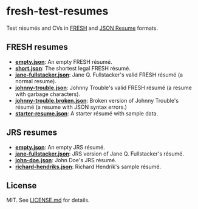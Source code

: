 fresh-test-resumes
==================
Test résumés and CVs in [FRESH][f] and [JSON Resume][jrs] formats.

## FRESH resumes

- [**empty.json**][e]: An empty FRESH résumé.
- [**short.json**][sh]: The shortest legal FRESH résumé.
- [**jane-fullstacker.json**][jq]: Jane Q. Fullstacker's valid FRESH
résumé (a normal resume).
- [**johnny-trouble.json**][jt]: Johnny Trouble's valid FRESH résumé (a
resume with garbage characters).
- [**johnny-trouble.broken.json**][jtb]: Broken version of Johnny Trouble's
résumé (a resume with JSON syntax errors.)
- [**starter-resume.json**][s]: A starter résumé with sample data.

## JRS resumes

- [**empty.json**][e2]: An empty JRS résumé.
- [**jane-fullstacker.json**][jq2]: JRS version of Jane Q. Fullstacker's résumé.
- [**john-doe.json**][jdoe]: John Doe's JRS résumé.
- [**richard-hendriks.json**][rh]: Richard Hendrik's sample résumé.

## License

MIT. See [LICENSE.md][lic] for details.

[f]: https://github.com/fluentdesk/FRESCA
[jrs]: http://jsonresume.org
[e]: https://github.com/fresh-standard/fresh-test-resumes/blob/master/src/fresh/empty.json
[e2]: https://github.com/fresh-standard/fresh-test-resumes/blob/master/src/jrs/empty.json
[jq]: https://github.com/fresh-standard/fresh-test-resumes/blob/master/src/fresh/jane-fullstacker.json
[jq2]: https://github.com/fresh-standard/fresh-test-resumes/blob/master/src/jrs/jane-fullstacker.json
[jt]: https://github.com/fresh-standard/fresh-test-resumes/blob/master/src/fresh/johnny-trouble.json
[jtb]: https://github.com/fresh-standard/fresh-test-resumes/blob/master/src/fresh/johnny-trouble.broken.json
[sh]: https://github.com/fresh-standard/fresh-test-resumes/blob/master/src/fresh/short.json
[jdoe]: https://github.com/fresh-standard/fresh-test-resumes/blob/master/src/jrs/john-doe.json
[rh]: https://github.com/fresh-standard/fresh-test-resumes/blob/master/src/jrs/richard-hendriks.json
[s]: https://github.com/fresh-standard/fresh-test-resumes/blob/master/src/fresh/starter-resume.json
[lic]: https://github.com/fluentdesk/fresh-test-resumes/blob/master/LICENSE.md
